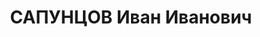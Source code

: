 ---
title: САПУНЦОВ Иван Иванович
description: 'Род. в 1897, ДВК, г. Благовещенск, русский, эсер 1915-20 (Харьков).
  Проживал: г. Киев, Федоровский пер., 20 - 1. арестован ГПУ УССР

  Арестован в 1923. Обв.: эсер. освобожден'
---